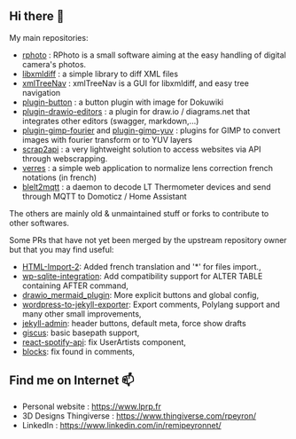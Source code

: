 ## Hi there 👋

My main repositories:
- [rphoto](../../../rphoto) : RPhoto is a small software aiming at the easy handling of digital camera's photos.
- [libxmldiff](../../../libxmldiff) : a simple library to diff XML files
- [xmlTreeNav](../../../xmltreenav) : xmlTreeNav is a GUI for libxmldiff, and easy tree navigation
- [plugin-button](../../../plugin-button) : a button plugin with image for Dokuwiki
- [plugin-drawio-editors](../../../plugin-drawio-editors) : a plugin for draw.io / diagrams.net that integrates other editors (swagger, markdown,...)
- [plugin-gimp-fourier](../../../plugin-gimp-fourier) and [plugin-gimp-yuv](../../../plugin-gimp-yuv) : plugins for GIMP to convert images with fourier transform or to YUV layers
- [scrap2api](../../../scrap2api) : a very lightweight solution to access websites via API through webscrapping.
- [verres](../../../verres) : a simple web application to normalize lens correction french notations (in french)
- [blelt2mqtt](../../../blelt2mqtt) : a daemon to decode LT Thermometer devices and send through MQTT to Domoticz / Home Assistant

The others are mainly old & unmaintained stuff or forks to contribute to other softwares. 

Some PRs that have not yet been merged by the upstream repository owner but that you may find useful:
- [HTML-Import-2](../../../HTML-Import-2): Added french translation and '*' for files import., 
- [wp-sqlite-integration](../../../wp-sqlite-integration): Add compatibility support for ALTER TABLE containing AFTER command, 
- [drawio_mermaid_plugin](../../../drawio_mermaid_plugin): More explicit buttons and global config, 
- [wordpress-to-jekyll-exporter](../../../wordpress-to-jekyll-exporter): Export comments, Polylang support and many other small improvements, 
- [jekyll-admin](../../../jekyll-admin): header buttons, default meta, force show drafts
- [giscus](../../../giscus): basic basepath support, 
- [react-spotify-api](../../../react-spotify-api): fix UserArtists component, 
- [blocks](../../../blocks): fix found in comments, 

## Find me on Internet 📫
- Personal website : https://www.lprp.fr
- 3D Designs Thingiverse : https://www.thingiverse.com/rpeyron/
- LinkedIn : https://www.linkedin.com/in/remipeyronnet/

<!--
**rpeyron/rpeyron** is a ✨ _special_ ✨ repository because its `README.md` (this file) appears on your GitHub profile.

Here are some ideas to get you started:

- 🔭 I’m currently working on ...
- 🌱 I’m currently learning ...
- 👯 I’m looking to collaborate on ...
- 🤔 I’m looking for help with ...
- 💬 Ask me about ...
- 📫 How to reach me: ...
- 😄 Pronouns: ...
- ⚡ Fun fact: ...
-->
